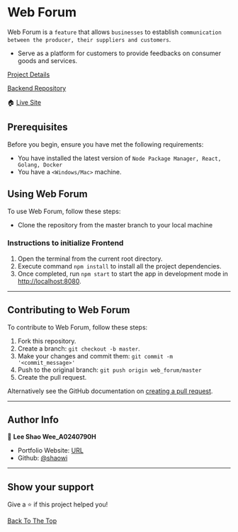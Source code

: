 # Web Forum

Web Forum is a `feature` that allows `businesses` to establish `communication between the producer, their suppliers and customers`.

- Serve as a platform for customers to provide feedbacks on consumer goods and services.

[Project Details](https://drive.google.com/file/d/11IoPN_x9z_0FNfyn6FtzaA3pbkVNwAjF/view)

[Backend Repository](https://github.com/shaowi/web_forum_restful_api)

🏠 [Live Site](https://webforum.netlify.app/)

## Prerequisites

Before you begin, ensure you have met the following requirements:

- You have installed the latest version of `Node Package Manager, React, Golang, Docker`
- You have a `<Windows/Mac>` machine.

## Using Web Forum

To use Web Forum, follow these steps:

- Clone the repository from the master branch to your local machine

### Instructions to initialize Frontend

1. Open the terminal from the current root directory.
2. Execute command `npm install` to install all the project dependencies.
3. Once completed, run `npm start` to start the app in development mode in [http://localhost:8080](http://localhost:8080).

---

## Contributing to Web Forum

To contribute to Web Forum, follow these steps:

1. Fork this repository.
2. Create a branch: `git checkout -b master`.
3. Make your changes and commit them: `git commit -m '<commit_message>'`
4. Push to the original branch: `git push origin web_forum/master`
5. Create the pull request.

Alternatively see the GitHub documentation on [creating a pull request](https://help.github.com/en/github/collaborating-with-issues-and-pull-requests/creating-a-pull-request).

---

## Author Info

👤 **Lee Shao Wee_A0240790H**

- Portfolio Website: [URL](https://leeshaowee.netlify.app/)
- Github: [@shaowi](https://github.com/shaowi)

---

## Show your support

Give a ⭐️ if this project helped you!

[Back To The Top](#web-forum)
